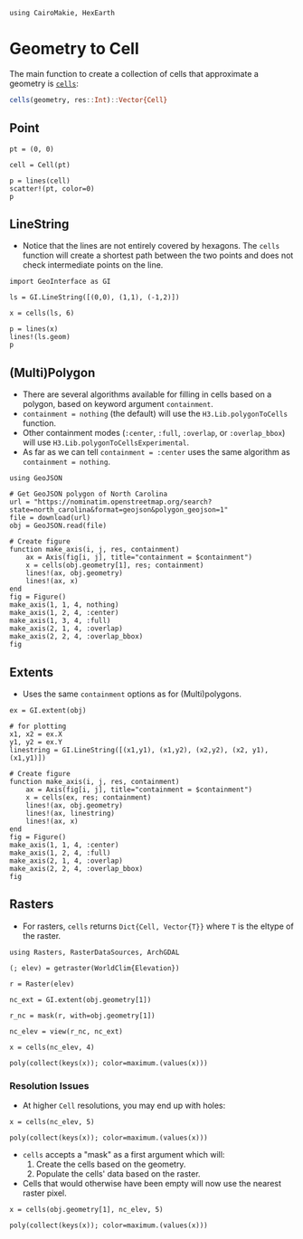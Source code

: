 ```@setup geom
using CairoMakie, HexEarth
```

# Geometry to Cell

The main function to create a collection of cells that approximate a geometry is [`cells`](@ref):

```julia
cells(geometry, res::Int)::Vector{Cell}
```

## Point

```@example geom
pt = (0, 0)

cell = Cell(pt)

p = lines(cell)
scatter!(pt, color=0)
p
```

## LineString

- Notice that the lines are not entirely covered by hexagons.  The `cells` function will create a
shortest path between the two points and does not check intermediate points on the line.


```@example geom
import GeoInterface as GI

ls = GI.LineString([(0,0), (1,1), (-1,2)])

x = cells(ls, 6)

p = lines(x)
lines!(ls.geom)
p
```

## (Multi)Polygon

- There are several algorithms available for filling in cells based on a polygon, based on keyword argument `containment`.
- `containment = nothing` (the default) will use the `H3.Lib.polygonToCells` function.
- Other containment modes (`:center`, `:full`, `:overlap`, or `:overlap_bbox`) will use `H3.Lib.polygonToCellsExperimental`.
- As far as we can tell `containment = :center` uses the same algorithm as `containment = nothing`.

```@example geom
using GeoJSON

# Get GeoJSON polygon of North Carolina
url = "https://nominatim.openstreetmap.org/search?state=north_carolina&format=geojson&polygon_geojson=1"
file = download(url)
obj = GeoJSON.read(file)

# Create figure
function make_axis(i, j, res, containment)
    ax = Axis(fig[i, j], title="containment = $containment")
    x = cells(obj.geometry[1], res; containment)
    lines!(ax, obj.geometry)
    lines!(ax, x)
end
fig = Figure()
make_axis(1, 1, 4, nothing)
make_axis(1, 2, 4, :center)
make_axis(1, 3, 4, :full)
make_axis(2, 1, 4, :overlap)
make_axis(2, 2, 4, :overlap_bbox)
fig
```

## Extents

- Uses the same `containment` options as for (Multi)polygons.

```@example geom
ex = GI.extent(obj)

# for plotting
x1, x2 = ex.X
y1, y2 = ex.Y
linestring = GI.LineString([(x1,y1), (x1,y2), (x2,y2), (x2, y1), (x1,y1)])

# Create figure
function make_axis(i, j, res, containment)
    ax = Axis(fig[i, j], title="containment = $containment")
    x = cells(ex, res; containment)
    lines!(ax, obj.geometry)
    lines!(ax, linestring)
    lines!(ax, x)
end
fig = Figure()
make_axis(1, 1, 4, :center)
make_axis(1, 2, 4, :full)
make_axis(2, 1, 4, :overlap)
make_axis(2, 2, 4, :overlap_bbox)
fig
```

## Rasters

- For rasters, `cells` returns `Dict{Cell, Vector{T}}` where `T` is the eltype of the raster.

```@example geom
using Rasters, RasterDataSources, ArchGDAL

(; elev) = getraster(WorldClim{Elevation})

r = Raster(elev)

nc_ext = GI.extent(obj.geometry[1])

r_nc = mask(r, with=obj.geometry[1])

nc_elev = view(r_nc, nc_ext)

x = cells(nc_elev, 4)

poly(collect(keys(x)); color=maximum.(values(x)))
```

### Resolution Issues

- At higher `Cell` resolutions, you may end up with holes:

```@example geom
x = cells(nc_elev, 5)

poly(collect(keys(x)); color=maximum.(values(x)))
```

- `cells` accepts a "mask" as a first argument which will:
  1.  Create the cells based on the geometry.
  2.  Populate the cells' data based on the raster.
- Cells that would otherwise have been empty will now use the nearest raster pixel.

```@example geom
x = cells(obj.geometry[1], nc_elev, 5)

poly(collect(keys(x)); color=maximum.(values(x)))
```
